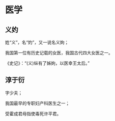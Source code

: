 # 医学

## 义妁

姓“义”，名“妁”，又一说名义姁；

我国第一位有历史记载的女医，我国古代四大女医之一。

《史记》：“(义)纵有了姊姁，以医幸王太后。”

## 淳于衍

字少夫；

我国最早的专职妇产科医生之一；

受霍成君母指使毒死许平君。
